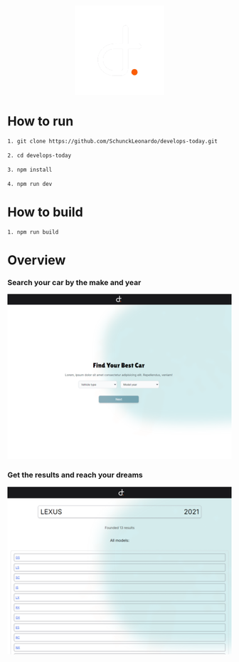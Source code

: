 <div align="center">
    <img src="./public/images/logo.png">
</div>

# How to run
    1. git clone https://github.com/SchunckLeonardo/develops-today.git

    2. cd develops-today

    3. npm install

    4. npm run dev

# How to build
    1. npm run build

# Overview
### Search your car by the make and year
<img src="./public/images/first-screen.png">

### Get the results and reach your dreams
<img src="./public/images/second-screen.png">